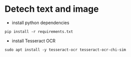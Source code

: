 # Detech text and image

- install python dependencies

```shell
pip install -r requirements.txt
```

- install Tesseract OCR

```shell
sudo apt install -y tesseract-ocr tesseract-ocr-chi-sim
```
